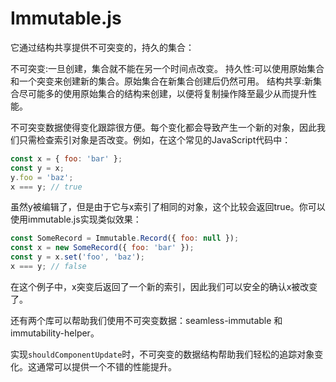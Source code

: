 
Immutable.js
=====


它通过结构共享提供不可突变的，持久的集合：

不可突变:一旦创建，集合就不能在另一个时间点改变。
持久性:可以使用原始集合和一个突变来创建新的集合。原始集合在新集合创建后仍然可用。
结构共享:新集合尽可能多的使用原始集合的结构来创建，以便将复制操作降至最少从而提升性能。

不可突变数据使得变化跟踪很方便。每个变化都会导致产生一个新的对象，因此我们只需检查索引对象是否改变。例如，在这个常见的JavaScript代码中：


``` js
const x = { foo: 'bar' };
const y = x;
y.foo = 'baz';
x === y; // true

```

虽然y被编辑了，但是由于它与x索引了相同的对象，这个比较会返回true。你可以使用immutable.js实现类似效果：

``` js
const SomeRecord = Immutable.Record({ foo: null });
const x = new SomeRecord({ foo: 'bar' });
const y = x.set('foo', 'baz');
x === y; // false
```

在这个例子中，x突变后返回了一个新的索引，因此我们可以安全的确认x被改变了。

还有两个库可以帮助我们使用不可突变数据：seamless-immutable 和immutability-helper。

实现`shouldComponentUpdate`时，不可突变的数据结构帮助我们轻松的追踪对象变化。这通常可以提供一个不错的性能提升。
